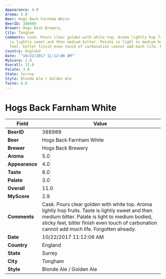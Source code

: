 ```yaml
---
Appearance: 4.0
Aroma: 5.0
Beer: Hogs Back Farnham White
BeerID: 388989
Brewer: Hogs Back Brewery
City: Tongham
Comments: Cask. Pours clear golden with white top. Aroma lightly hop fruits. Taste
  is lightly sweet and then medium bitter. Palate is light to medium bodied, sticky
  feel, bitter finish even touch of carbonation cannot add much life. Forgotten already.
Country: England
Date: '"10/22/2017 11:12:06 AM"'
MyScore: 2.9
Overall: 11.0
Palate: 3.0
State: Surrey
Style: Blonde Ale / Golden Ale
Taste: 6.0
---
```


# Hogs Back Farnham White

| Field         | Value |
|---------------|-------|
| **BeerID** | 388989 |
| **Beer** | Hogs Back Farnham White |
| **Brewer** | Hogs Back Brewery |
| **Aroma** | 5.0 |
| **Appearance** | 4.0 |
| **Taste** | 6.0 |
| **Palate** | 3.0 |
| **Overall** | 11.0 |
| **MyScore** | 2.9 |
| **Comments** | Cask. Pours clear golden with white top. Aroma lightly hop fruits. Taste is lightly sweet and then medium bitter. Palate is light to medium bodied, sticky feel, bitter finish even touch of carbonation cannot add much life. Forgotten already. |
| **Date** | 10/22/2017 11:12:06 AM |
| **Country** | England |
| **State** | Surrey |
| **City** | Tongham |
| **Style** | Blonde Ale / Golden Ale |
